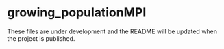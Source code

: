 # growing_populationMPI
These files are under development and the README will be updated when the project is published.
